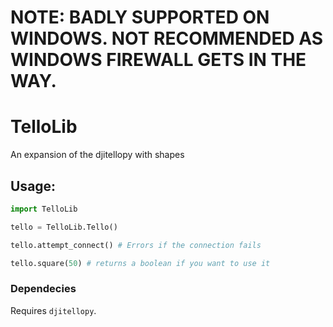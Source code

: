 # NOTE: BADLY SUPPORTED ON WINDOWS. NOT RECOMMENDED AS WINDOWS FIREWALL GETS IN THE WAY.
# TelloLib
An expansion of the djitellopy with shapes
## Usage:
```py
import TelloLib

tello = TelloLib.Tello()

tello.attempt_connect() # Errors if the connection fails

tello.square(50) # returns a boolean if you want to use it


```
### Dependecies
Requires `djitellopy`.
